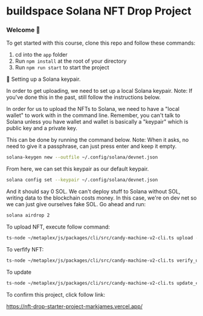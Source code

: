# buildspace Solana NFT Drop Project
### Welcome 👋
To get started with this course, clone this repo and follow these commands:

1. cd into the `app` folder
2. Run `npm install` at the root of your directory
3. Run `npm run start` to start the project


🔑 Setting up a Solana keypair.

In order to get uploading, we need to set up a local Solana keypair. Note: If you've done this in the past, still follow the instructions below.

In order for us to upload the NFTs to Solana, we need to have a "local wallet" to work with in the command line. Remember, you can't talk to Solana unless you have wallet and wallet is basically a "keypair" which is public key and a private key.

This can be done by running the command below. Note: When it asks, no need to give it a passphrase, can just press enter and keep it empty.

```bash
solana-keygen new --outfile ~/.config/solana/devnet.json
```
From here, we can set this keypair as our default keypair.

```bash
solana config set --keypair ~/.config/solana/devnet.json
```

And it should say 0 SOL. We can't deploy stuff to Solana without SOL, writing data to the blockchain costs money. In this case, we're on dev net so we can just give ourselves fake SOL. Go ahead and run:

```bash
solana airdrop 2
```

To upload NFT, execute follow command:

```bash
ts-node ~/metaplex/js/packages/cli/src/candy-machine-v2-cli.ts upload -e devnet -k ~/.config/solana/devnet.json -cp config.json ./assets
```

To verfify NFT:

```bash
ts-node ~/metaplex/js/packages/cli/src/candy-machine-v2-cli.ts verify_upload -e devnet -k ~/.config/solana/devnet.json
```

To update
```bash
ts-node ~/metaplex/js/packages/cli/src/candy-machine-v2-cli.ts update_candy_machine -e devnet -k ~/.config/solana/devnet.json -cp config.json
```

To confirm this project, click follow link:

https://nft-drop-starter-project-markjames.vercel.app/